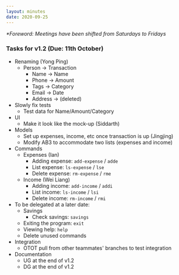```yaml
---
layout: minutes
date: 2020-09-25
---
```


_\*Foreword: Meetings have been shifted from Saturdays to Fridays_

### Tasks for v1.2 (Due: 11th October)

- Renaming (Yong Ping)
  - Person &rarr; Transaction
    - Name &rarr; Name
    - Phone &rarr; Amount
    - Tags &rarr; Category
    - Email &rarr; Date
    - Address &rarr; (deleted)
- Slowly fix tests
  - Test data for Name/Amount/Category
- UI
  - Make it look like the mock-up (Siddarth)
- Models
  - Set up expenses, income, etc once transaction is up (Jingjing)
  - Modify AB3 to accommodate two lists (expenses and income)
- Commands
  - Expenses (Ian)
    - Adding expense: `add-expense` / `adde`
    - List expense: `ls-expense` / `lse`
    - Delete expense: `rm-expense` / `rme`
  - Income (Wei Liang)
    - Adding income: `add-income` / `addi`
    - List income: `ls-income` / `lsi`
    - Delete income: `rm-income` / `rmi`
- To be delegated at a later date:
  - Savings
    - Check savings: `savings`
  - Exiting the program: `exit`
  - Viewing help: `help`
  - Delete unused commands
- Integration
  - OTOT pull from other teammates&#39; branches to test integration
- Documentation
  - UG at the end of v1.2
  - DG at the end of v1.2